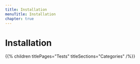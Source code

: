 ```yaml
---
title: Installation
menuTitle: Installation
chapter: true
---
```


# Installation

{{% children titlePages="Tests" titleSections="Categories" /%}}